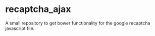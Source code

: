 recaptcha_ajax
==============

A small repository to get bower functionality for the google recaptcha javascript file.

